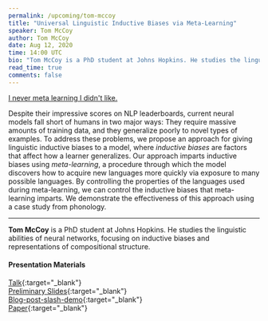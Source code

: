 ```yaml
---
permalink: /upcoming/tom-mccoy
title: "Universal Linguistic Inductive Biases via Meta-Learning"
speaker: Tom McCoy
author: Tom McCoy
date: Aug 12, 2020
time: 14:00 UTC
bio: "Tom McCoy is a PhD student at Johns Hopkins. He studies the linguistic abilities of neural networks, focusing on inductive biases and representations of compositional structure."
read_time: true
comments: false
---
```


<a href="https://lolmythesis.com/" class="one-line">I never meta learning I didn't like.</a>

Despite their impressive scores on NLP leaderboards, current neural models fall short of humans in two major ways: They require massive amounts of training data, and they generalize poorly to novel types of examples. To address these problems, we propose an approach for giving linguistic inductive biases to a model, where *inductive biases* are factors that affect how a learner generalizes. Our approach imparts inductive biases using *meta-learning*, a procedure through which the model discovers how to acquire new languages more quickly via exposure to many possible languages. By controlling the properties of the languages used during meta-learning, we can control the inductive biases that meta-learning imparts. We demonstrate the effectiveness of this approach using a case study from phonology.

<hr>

**Tom McCoy** is a PhD student at Johns Hopkins. He studies the linguistic abilities of neural networks, focusing on inductive biases and representations of compositional structure.

#### Presentation Materials
<i class="fas fa-fw fa-video"></i> [Talk](https://www.youtube.com/watch?v=2w1jZyLHzsc&list=PL0zsOCvKa2iEqmPV6WGhjuP-tsrUy102C){:target="_blank"}  
<i class="fas fa-fw fa-file-pdf"></i> [Preliminary Slides](https://drive.google.com/file/d/1niCNMguiLbacv5RiECa4N4M3Fff_HydJ/view?usp=sharing){:target="_blank"}  
<i class="fas fa-fw fa-blog"></i> [Blog-post-slash-demo](http://rtmccoy.com/meta-learning-linguistic-biases.html){:target="_blank"}  
<i class="fas fa-fw fa-newspaper"></i> [Paper](https://arxiv.org/pdf/2006.16324.pdf){:target="_blank"}  
